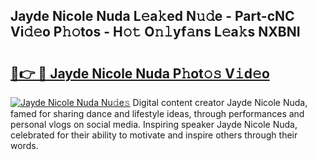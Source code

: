 ## Jayde Nicole Nuda L𝚎a𝚔ed N𝚞𝚍e - Part-cNC Vi𝚍𝚎o P𝚑𝚘tos - H𝚘𝚝 O𝚗𝚕yf𝚊ns L𝚎a𝚔s NXBNI

# <h2><a href="http://kff7f7n.oniu.top/?m=Jayde+Nicole+Nuda">🔗👉 🔴 Jayde Nicole Nuda P𝚑ot𝚘𝚜 V𝚒d𝚎o</a></h2>

[![Jayde Nicole Nuda Nu𝚍e𝚜](https://i.imgur.com/0qMVB7G.gif)](http://kff7f7n.oniu.top/?m=Jayde+Nicole+Nuda)
Digital content creator Jayde Nicole Nuda, famed for sharing dance and lifestyle ideas, through performances and personal vlogs on social media. Inspiring speaker Jayde Nicole Nuda, celebrated for their ability to motivate and inspire others through their words.  
